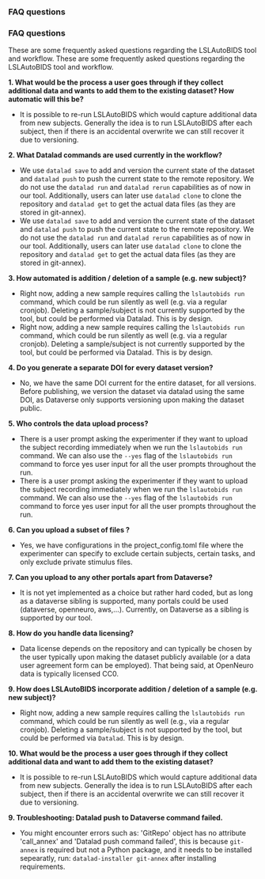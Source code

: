 ### FAQ questions
### FAQ questions

These are some frequently asked questions regarding the LSLAutoBIDS tool and workflow.
These are some frequently asked questions regarding the LSLAutoBIDS tool and workflow.

__1. What would be the process a user goes through if they collect additional data and wants to add them to the existing dataset? How automatic will this be?__

- It is possible to re-run LSLAutoBIDS which would capture additional data from new subjects. Generally the idea is to run LSLAutoBIDS after each subject, then if there is an accidental overwrite we can still recover it due to versioning.

__2. What Datalad commands are used currently in the workflow?__
- We use `datalad save` to add and version the current state of the dataset and `datalad push`  to push the current state to the remote repository. We do not use the `datalad run` and `datalad rerun` capabilities as of now in our tool.
Additionally, users can later use `datalad clone` to clone the repository and `datalad get` to get the actual data files (as they are stored in git-annex).
- We use `datalad save` to add and version the current state of the dataset and `datalad push`  to push the current state to the remote repository. We do not use the `datalad run` and `datalad rerun` capabilities as of now in our tool.
Additionally, users can later use `datalad clone` to clone the repository and `datalad get` to get the actual data files (as they are stored in git-annex).

__3. How automated is addition / deletion of a sample (e.g. new subject)?__
- Right now, adding a new sample requires calling the `lslautobids run` command, which could be run silently as well (e.g. via a regular cronjob). Deleting a sample/subject is not currently supported by the tool, but could be performed via Datalad. This is by design. 
- Right now, adding a new sample requires calling the `lslautobids run` command, which could be run silently as well (e.g. via a regular cronjob). Deleting a sample/subject is not currently supported by the tool, but could be performed via Datalad. This is by design. 

__4. Do you generate a separate DOI for every dataset version?__
- No, we have the same DOI current for the entire dataset, for all versions. Before publishing, we version the dataset via datalad using the same DOI, as Dataverse only supports versioning upon making the dataset public. 
 
__5. Who controls the data upload process?__
- There is a user prompt asking the experimenter if they want to upload the subject recording immediately when we run the `lslautobids run`  command. We can also use the `--yes` flag of the `lslautobids run` command to force yes user input for all the user prompts throughout the run.
- There is a user prompt asking the experimenter if they want to upload the subject recording immediately when we run the `lslautobids run`  command. We can also use the `--yes` flag of the `lslautobids run` command to force yes user input for all the user prompts throughout the run.

__6. Can you upload a subset of files ?__
- Yes, we have configurations in the project_config.toml file where the experimenter can specify to exclude certain subjects, certain tasks, and only exclude private stimulus files.

__7. Can you upload to any other portals apart from Dataverse?__ 
- It is not yet implemented as a choice but rather hard coded, but as long as a dataverse sibling is supported, many portals could be used (dataverse, openneuro, aws,...). Currently, on Dataverse as a sibling is supported by our tool.

__8. How do you handle data licensing?__
- Data license depends on the repository and can typically be chosen by the user typically upon making the dataset publicly available (or a data user agreement form can be employed). That being said, at OpenNeuro data is typically licensed CC0. 

__9. How does LSLAutoBIDS incorporate addition / deletion of a sample (e.g. new subject)?__

- Right now, adding a new sample requires calling the `lslautobids run` command, which could be run silently as well (e.g., via a regular cronjob). Deleting a sample/subject is not supported by the tool, but could be performed via `Datalad`. This is by design. 

__10. What would be the process a user goes through if they collect additional data and want to add them to the existing dataset?__

- It is possible to re-run LSLAutoBIDS which would capture additional data from new subjects. Generally the idea is to run LSLAutoBIDS after each subject, then if there is an accidental overwrite we can still recover it due to versioning.

__9. Troubleshooting: Datalad push to Dataverse command failed.__
- You might encounter errors such as: 'GitRepo' object has no attribute 'call_annex' and 'Datalad push command failed', this is because `git-annex` is required but not a Python package, and it needs to be installed sepearatly, run: `datalad-installer git-annex` after installing requirements.